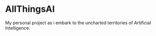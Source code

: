 # AllThingsAI
My personal project as i embark to the uncharted territories of Artificial Intelligence.
